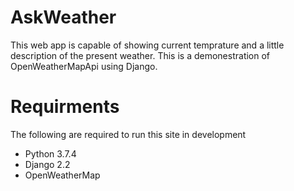 # AskWeather

This web app is capable of showing current temprature and a little description of the present weather. This is a demonestration of OpenWeatherMapApi using Django.

# Requirments

The following are required to run this site in development

* Python 3.7.4
* Django 2.2
* OpenWeatherMap
